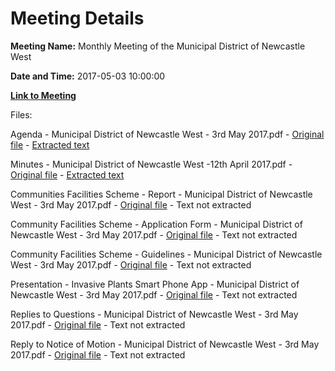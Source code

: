 # Meeting Details

**Meeting Name:** Monthly Meeting of the Municipal District of Newcastle West

**Date and Time:** 2017-05-03 10:00:00

**[Link to Meeting](https://www.limerick.ie/council/whats-on/monthly-meeting-municipal-district-newcastle-west-0)**

Files: 

Agenda - Municipal District of Newcastle West - 3rd May 2017.pdf - [Original file](https://www.limerick.ie/sites/default/files/media/documents/2017-04/00%20-%202017-05-03%20Agenda%20May%20Meeting%20Municipal%20District%20of%20Newcastle%20West_0.pdf) - [Extracted text](./Agenda%20-%20Municipal%20District%20of%20Newcastle%20West%20-%203rd%20May%202017.md)

Minutes - Municipal District of Newcastle West -12th April 2017.pdf - [Original file](https://www.limerick.ie/sites/default/files/media/documents/2017-04/01%202017-04-12%20Minutes%20April%20Meeting%20Municipal%20District%20%20Newcastle%20West%20.pdf) - [Extracted text](./Minutes%20-%20Municipal%20District%20of%20Newcastle%20West%20-12th%20April%202017.md)

Communities Facilities Scheme - Report - Municipal District of Newcastle West - 3rd May 2017.pdf - [Original file](https://www.limerick.ie/sites/default/files/media/documents/2017-04/04%20%28i%29%20Communities%20Facilities%20Scheme%20-%20Report.pdf) - Text not extracted

Community Facilities Scheme - Application Form - Municipal District of Newcastle West - 3rd May 2017.pdf - [Original file](https://www.limerick.ie/sites/default/files/media/documents/2017-04/04%20%28ii%29%20Community%20Facilities%20Scheme%20-%20Application%20Form.pdf) - Text not extracted

Community Facilities Scheme - Guidelines - Municipal District of Newcastle West - 3rd May 2017.pdf - [Original file](https://www.limerick.ie/sites/default/files/media/documents/2017-04/04%20%28iii%29%20Community%20Facilities%20Scheme%20-%20Guidelines.pdf) - Text not extracted

Presentation - Invasive Plants Smart Phone App - Municipal District of Newcastle West - 3rd May 2017.pdf - [Original file](https://www.limerick.ie/sites/default/files/media/documents/2017-05/05%20%20Presentation%20-%20Invasive%20Plants%20Smart%20Phone%20App.pdf) - Text not extracted

Replies to Questions - Municipal District of Newcastle West - 3rd May 2017.pdf - [Original file](https://www.limerick.ie/sites/default/files/media/documents/2017-05/Replies%20to%20QUESTIONS.pdf) - Text not extracted

Reply to Notice of Motion - Municipal District of Newcastle West - 3rd May 2017.pdf - [Original file](https://www.limerick.ie/sites/default/files/media/documents/2017-05/Reply%20to%20Notice%20of%20Motion%20-%20Municipal%20District%20of%20Newcastle%20West%20-%203rd%20May%202017.pdf) - Text not extracted

